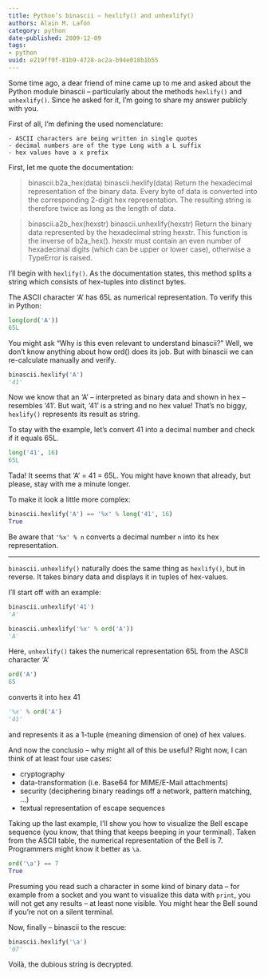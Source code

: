 ```yaml
---
title: Python’s binascii – hexlify() and unhexlify()
authors: Alain M. Lafon
category: python
date-published: 2009-12-09
tags: 
- python
uuid: e219ff9f-81b9-4728-ac2a-b94e018b1b55
---
```


Some time ago, a dear friend of mine came up to me and asked about the
Python module binascii – particularly about the methods `hexlify()`
and `unhexlify()`. Since he asked for it, I’m going to share my answer
publicly with you.

First of all, I’m defining the used nomenclature:

    - ASCII characters are being written in single quotes
    - decimal numbers are of the type Long with a L suffix
    - hex values have a x prefix

First, let me quote the documentation:

> binascii.b2a_hex(data)
> binascii.hexlify(data)
>     Return the hexadecimal representation of the binary data. Every
>     byte of data is converted into the corresponding 2-digit hex
>     representation. The resulting string is therefore twice as long
>     as the length of data.

> binascii.a2b_hex(hexstr)
> binascii.unhexlify(hexstr)
>     Return the binary data represented by the hexadecimal string
>     hexstr. This function is the inverse of b2a_hex(). hexstr must
>     contain an even number of hexadecimal digits (which can be upper
>     or lower case), otherwise a TypeError is raised.

I’ll begin with `hexlify()`. As the documentation states, this method
splits a string which consists of hex-tuples into distinct bytes.

The ASCII character ‘A’ has 65L as numerical representation. To verify
this in Python:

```python
long(ord('A'))
65L
```

You might ask “Why is this even relevant to understand binascii?”
Well, we don’t know anything about how ord() does its job. But with
binascii we can re-calculate manually and verify.

```python
binascii.hexlify('A')
'41'
```

Now we know that an ‘A’ – interpreted as binary data and shown in hex
– resembles ’41’. But wait, ’41’ is a string and no hex value! That’s
no biggy, `hexlify()` represents its result as string.

To stay with the example, let’s convert 41 into a decimal number and
check if it equals 65L.

```python
long('41', 16)
65L
```

Tada! It seems that ‘A’ = 41 = 65L.
You might have known that already, but please, stay with me a minute
longer.

To make it look a little more complex:
	
```python
binascii.hexlify('A') == '%x' % long('41', 16)
True
```

Be aware that `'%x' % n` converts a decimal number `n` into its hex
representation.

<hr/>

`binascii.unhexlify()` naturally does the same thing as `hexlify()`,
but in reverse. It takes binary data and displays it in tuples of
hex-values.

I’ll start off with an example:
	
```python
binascii.unhexlify('41')
'A'
```
 
```python
binascii.unhexlify('%x' % ord('A'))
'A'
```

Here, `unhexlify()` takes the numerical representation 65L from the
ASCII character ‘A’
	
```python
ord('A')
65
```

converts it into hex 41
	
```python
'%x' % ord('A')
'41'
```

and represents it as a 1-tuple (meaning dimension of one) of hex
values.

And now the conclusio – why might all of this be useful? Right now, I
can think of at least four use cases:

 - cryptography
 - data-transformation (i.e. Base64 for MIME/E-Mail attachments)
 - security (deciphering binary readings off a network, pattern
   matching, …)
 - textual representation of escape sequences

Taking up the last example, I’ll show you how to visualize the Bell
escape sequence (you know, that thing that keeps beeping in your
terminal). Taken from the ASCII table, the numerical representation of
the Bell is 7. Programmers might know it better as `\a`.
	

```python
ord('\a') == 7
True
```

Presuming you read such a character in some kind of binary data – for
example from a socket and you want to visualize this data with
`print`, you will not get any results – at least none visible. You
might hear the Bell sound if you’re not on a silent terminal.

Now, finally – binascii to the rescue:
	
```python
binascii.hexlify('\a')
'07'
```

Voilà, the dubious string is decrypted.
